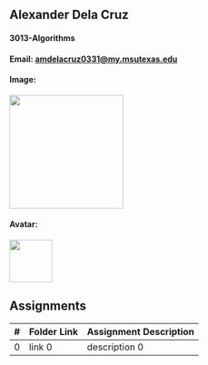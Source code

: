 ## Alexander Dela Cruz
#### 3013-Algorithms
#### Email: amdelacruz0331@my.msutexas.edu 
#### Image:
<img src ="https://github.com/UselessFuwu/3013-Algorithms/assets/157339364/68973893-227a-4601-bad3-853f0cb5e801" width="200">

#### Avatar:

<img src= "https://i.pinimg.com/564x/c2/f4/89/c2f4896b9faa49e2c790c0c3206f6b95.jpg" width = "75">

##  Assignments

|   #   | Folder Link | Assignment Description |
| :---: | ----------- | ---------------------- |
|   0   | link 0      | description 0          |
